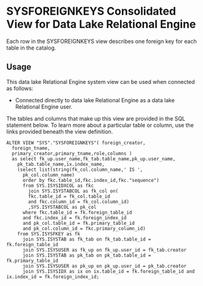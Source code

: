 <!-- loio3be8b8106c5f10149a76ed295d2769f5 -->

# SYSFOREIGNKEYS Consolidated View for Data Lake Relational Engine

Each row in the SYSFOREIGNKEYS view describes one foreign key for each table in the catalog.



<a name="loio3be8b8106c5f10149a76ed295d2769f5__section_v1w_qbq_b4b"/>

## Usage

This data lake Relational Engine system view can be used when connected as follows:

-   Connected directly to data lake Relational Engine as a data lake Relational Engine user.



The tables and columns that make up this view are provided in the SQL statement below. To learn more about a particular table or column, use the links provided beneath the view definition.

```
ALTER VIEW "SYS"."SYSFOREIGNKEYS"( foreign_creator,
  foreign_tname,
  primary_creator,primary_tname,role,columns ) 
  as select fk_up.user_name,fk_tab.table_name,pk_up.user_name,
    pk_tab.table_name,ix.index_name,
    (select list(string(fk_col.column_name,' IS ',
      pk_col.column_name)
      order by fkc.table_id,fkc.index_id,fkc."sequence")
      from SYS.ISYSIDXCOL as fkc
        join SYS.ISYSTABCOL as fk_col on(
        fkc.table_id = fk_col.table_id
        and fkc.column_id = fk_col.column_id)
        ,SYS.ISYSTABCOL as pk_col
      where fkc.table_id = fk.foreign_table_id
      and fkc.index_id = fk.foreign_index_id
      and pk_col.table_id = fk.primary_table_id
      and pk_col.column_id = fkc.primary_column_id)
    from SYS.ISYSFKEY as fk
      join SYS.ISYSTAB as fk_tab on fk_tab.table_id = fk.foreign_table_id
      join SYS.ISYSUSER as fk_up on fk_up.user_id = fk_tab.creator
      join SYS.ISYSTAB as pk_tab on pk_tab.table_id = fk.primary_table_id
      join SYS.ISYSUSER as pk_up on pk_up.user_id = pk_tab.creator
      join SYS.ISYSIDX as ix on ix.table_id = fk.foreign_table_id and ix.index_id = fk.foreign_index_id;
```

